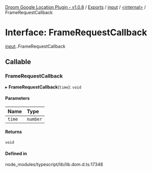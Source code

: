 [Droom Google Location Plugin - v1.0.8](../README.md) / [Exports](../modules.md) / [input](../modules/input.md) / [<internal\>](../modules/input._internal_.md) / FrameRequestCallback

# Interface: FrameRequestCallback

[input](../modules/input.md).[<internal>](../modules/input._internal_.md).FrameRequestCallback

## Callable

### FrameRequestCallback

▸ **FrameRequestCallback**(`time`): `void`

#### Parameters

| Name | Type |
| :------ | :------ |
| `time` | `number` |

#### Returns

`void`

#### Defined in

node_modules/typescript/lib/lib.dom.d.ts:17348
